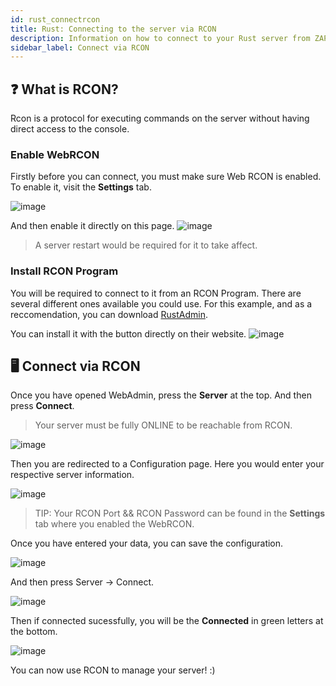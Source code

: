 ```yaml
---
id: rust_connectrcon
title: Rust: Connecting to the server via RCON
description: Information on how to connect to your Rust server from ZAP-Hosting via RCON to administer your server - ZAP-Hosting.com documentation
sidebar_label: Connect via RCON
---
```


## ❓ What is RCON?

Rcon is a protocol for executing commands on the server without having direct access to the console.

### Enable WebRCON

Firstly before you can connect, you must make sure Web RCON is enabled.
To enable it, visit the **Settings** tab.

![image](https://user-images.githubusercontent.com/26007280/189935759-39b98b61-696e-4323-b5e6-09bc4a6b1f94.png)

And then enable it directly on this page.
![image](https://user-images.githubusercontent.com/26007280/189935810-6d274470-b9bc-42e0-ae43-e68ea387c736.png)

> A server restart would be required for it to take affect. 

### Install RCON Program

You will be required to connect to it from an RCON Program. There are several different ones available you could use.
For this example, and as a reccomendation, you can download [RustAdmin](https://www.rustadmin.com/).

You can install it with the button directly on their website.
![image](https://user-images.githubusercontent.com/26007280/189935892-0bdd5beb-d049-419d-b547-49323f50c97c.png)

## 🖥️ Connect via RCON 

Once you have opened WebAdmin, press the **Server** at the top. And then press **Connect**.

> Your server must be fully ONLINE to be reachable from RCON. 

![image](https://user-images.githubusercontent.com/26007280/189935938-74112814-b941-4565-92a5-29f1646dd048.png)

Then you are redirected to a Configuration page.
Here you would enter your respective server information.

![image](https://user-images.githubusercontent.com/26007280/189935958-10c971be-1d55-400b-8820-5dee6443e4a1.png)

> TIP: Your RCON Port && RCON Password can be found in the **Settings** tab where you enabled the WebRCON. 

Once you have entered your data, you can save the configuration.

![image](https://user-images.githubusercontent.com/26007280/189935985-f254f19d-81ed-484d-affd-ff22f1111b58.png)

And then press Server -> Connect.

![image](https://user-images.githubusercontent.com/26007280/189936018-751035e8-e4b2-4e5e-961e-99e091971c47.png)

Then if connected sucessfully, you will be the **Connected** in green letters at the bottom.

![image](https://user-images.githubusercontent.com/26007280/189936052-7127c373-de6d-45f4-99ea-fd8834ed2bc4.png)

You can now use RCON to manage your server! :) 

